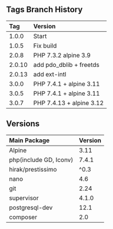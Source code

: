 ## Tags Branch History

Tag          | Version
:------------|:----------
 1.0.0       | Start
 1.0.5       | Fix build
 2.0.8       | PHP 7.3.2 alpine 3.9
 2.0.10      | add pdo_dblib + freetds
 2.0.13      | add ext-intl 
 3.0.0       | PHP 7.4.1 + alpine 3.11  
 3.0.5       | PHP 7.4.1 + alpine 3.11  
 3.0.7      | PHP 7.4.13 + alpine 3.12 
 
## Versions
Main Package  | Version
:-------------|:----------
 Alpine       | 3.11
 php(include GD, Iconv)       | 7.4.1
 hirak/prestissimo       | ^0.3
 nano       | 4.6
 git       | 2.24
 supervisor       | 4.1.0
 postgresql-dev       | 12.1
composer      | 2.0
